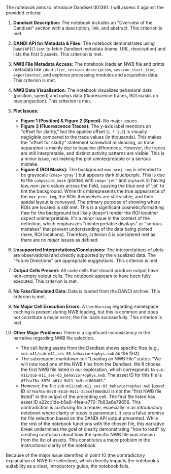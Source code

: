 The notebook aims to introduce Dandiset 001361. I will assess it against the provided criteria:

1.  **Dandiset Description:** The notebook includes an "Overview of the Dandiset" section with a description, link, and abstract. This criterion is met.
2.  **DANDI API for Metadata &amp; Files:** The notebook demonstrates using `DandiAPIClient` to fetch Dandiset metadata (name, URL, description) and lists the first 5 assets. This criterion is met.
3.  **NWB File Metadata Access:** The notebook loads an NWB file and prints metadata like `identifier`, `session_description`, `session_start_time`, `experimenter`, and explores processing modules and acquisition data. This criterion is met.
4.  **NWB Data Visualization:** The notebook visualizes behavioral data (position, speed) and ophys data (fluorescence traces, ROI masks on max projection). This criterion is met.
5.  **Plot Issues:**
    *   **Figure 1 (Position) &amp; Figure 2 (Speed):** No major issues.
    *   **Figure 3 (Fluorescence Traces):** The y-axis label mentions an "offset for clarity," but the applied offset (`i * 1.5`) is visually negligible compared to the trace values (in thousands). This makes the "offset for clarity" statement somewhat misleading, as trace separation is mainly due to baseline differences. However, the traces are still interpretable, and distinct activity patterns are visible. This is a minor issue, not making the plot uninterpretable or a serious mistake.
    *   **Figure 4 (ROI Masks):** The background `max_proj_img` is intended to be grayscale (`cmap='gray'`) but appears dark blue/purple. This is due to the `composite_mask` (plotted with `cmap='jet'` and `alpha=0.5`) having low, non-zero values across the field, causing the blue end of 'jet' to tint the background. While this misrepresents the true appearance of the `max_proj_img`, the ROIs themselves are still visible, and their spatial layout is conveyed. The primary purpose of showing where ROIs are located is still met. This is a significant cosmetic/formatting flaw for the background but likely doesn't render the *ROI location aspect* uninterpretable. It's a minor issue in the context of the definition, which emphasizes "uninterpretable displays" or "serious mistakes" that prevent understanding of the data being plotted (here, ROI locations).
    Therefore, criterion 5 is considered met as there are no *major* issues as defined.

6.  **Unsupported Interpretations/Conclusions:** The interpretations of plots are observational and directly supported by the visualized data. The "Future Directions" are appropriate suggestions. This criterion is met.
7.  **Output Cells Present:** All code cells that should produce output have non-empty output cells. The notebook appears to have been fully executed. This criterion is met.
8.  **No Fake/Simulated Data:** Data is loaded from the DANDI archive. This criterion is met.
9.  **No Major Cell Execution Errors:** A `UserWarning` regarding namespace caching is present during NWB loading, but this is common and does not constitute a major error; the file loads successfully. This criterion is met.
10. **Other Major Problems:**
    There is a significant inconsistency in the narrative regarding NWB file selection.
    *   The cell listing assets from the Dandiset shows specific files (e.g., `sub-m11/sub-m11_ses-05_behavior+ophys.nwb` as the first).
    *   The subsequent markdown cell "Loading an NWB File" states: "We will now load one of the NWB files from the Dandiset. We'll choose the first NWB file listed in our exploration, which corresponds to `sub-m11/sub-m11_ses-03_behavior+ophys.nwb`. The asset ID for this file is `d77ea78a-8978-461d-9d11-3c5cef860d82`."
    *   However, the file `sub-m11/sub-m11_ses-03_behavior+ophys.nwb` (asset ID `d77ea78a-8978-461d-9d11-3c5cef860d82`) is *not* the "first NWB file listed" in the output of the preceding cell. The first file listed has asset ID a22cc1da-b5e8-4fea-a770-7b83a6e79656.
    This contradiction is confusing for a reader, especially in an *introductory* notebook where clarity of steps is paramount. It sets a false premise for file selection based on the DANDI API output presented. While the rest of the notebook functions with the chosen file, this narrative break undermines the goal of clearly demonstrating "how to load" by creating confusion about how the specific NWB file was chosen from the list of assets. This constitutes a major problem in the instructional clarity of the notebook.

Because of the major issue identified in point 10 (the contradictory explanation of NWB file selection), which directly impacts the notebook's suitability as a clear, introductory guide, the notebook fails.